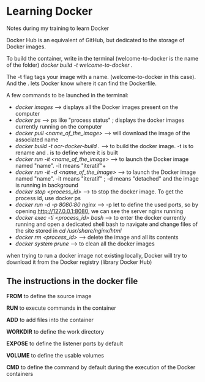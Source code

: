 # Learning Docker
Notes during my training to learn Docker

Docker Hub is an equivalent of GitHub, but dedicated to the storage of Docker images.

To build the container, write in the terminal (welcome-to-docker is the name of the folder)
*docker build -t welcome-to-docker .*

The -t flag tags your image with a name. (welcome-to-docker in this case). And the . lets Docker know where it can find the Dockerfile.

A few commands to be launched in the terminal:

+ *docker images* --> displays all the Docker images present on the computer
+ *docker ps* --> ps like "process status" ; displays the docker images currently running on the computer
+ *docker pull <name_of_the_image>* --> will download the image of the associated name
+ *docker build -t ocr-docker-build .* --> to build the docker image. -t is to rename and . is to define where it is built
+ *docker run -it <name_of_the_image>* --> to launch the Docker image named "name". -it means "iteratif"+ 
+ *docker run -it -d <name_of_the_image>* --> to launch the Docker image named "name". -it means "iteratif" ; -d means "detached" and the image is running in background 
+ *docker stop <process_id>* --> to stop the docker image. To get the process id, use docker ps
+ *docker run -d -p 8080:80 nginx* --> -p let to define the used ports, so by opening http://127.0.0.1:8080, we can see the server nginx running
+ *docker exec -ti <process_id> bash* --> to enter the docker currently running and open a dedicated shell bash to navigate and change files of the site stored in *cd /usr/share/nginx/html*
+ *docker rm <process_id>* --> delete the image and all its contents
+ *docker system prune* --> to clean all the docker images

when trying to run a docker image not existing locally, Docker will try to download it from the Docker registry (library Docker Hub)

## The instructions in the docker file

**FROM** to define the source image

**RUN** to execute commands in the container

**ADD** to add files into the container

**WORKDIR** to define the work directory

**EXPOSE** to define the listener ports by default

**VOLUME** to define the usable volumes

**CMD** to define the command by default during the execution of the Docker containers

